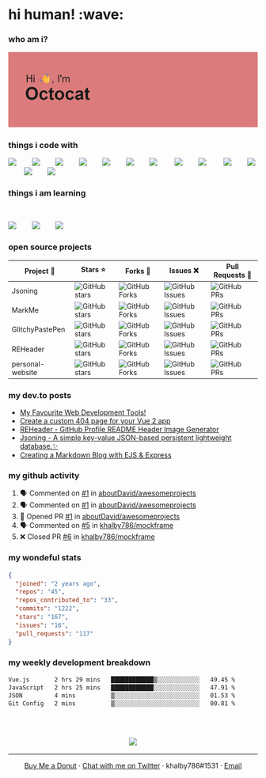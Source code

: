 
<h1>hi human! :wave:</h1>

<h3>who am i?</h3>

<img src="https://github.com/khalby786/khalby786/blob/master/header.png?raw=true">

<h3>things i code with</h3>

<img src="https://devicons.github.io/devicon/devicon.git/icons/html5/html5-plain.svg" width="40px">&nbsp;&nbsp;&nbsp;&nbsp;&nbsp;&nbsp;&nbsp;&nbsp;<img src="https://devicons.github.io/devicon/devicon.git/icons/css3/css3-plain.svg" width="40px">&nbsp;&nbsp;&nbsp;&nbsp;&nbsp;&nbsp;&nbsp;&nbsp;<img src="https://devicons.github.io/devicon/devicon.git/icons/javascript/javascript-original.svg" width="40px">&nbsp;&nbsp;&nbsp;&nbsp;&nbsp;&nbsp;&nbsp;&nbsp;<img src="https://devicons.github.io/devicon/devicon.git/icons/nodejs/nodejs-plain.svg" width="40px">&nbsp;&nbsp;&nbsp;&nbsp;&nbsp;&nbsp;&nbsp;&nbsp;<img src="https://devicons.github.io/devicon/devicon.git/icons/express/express-original.svg" width="40px">&nbsp;&nbsp;&nbsp;&nbsp;&nbsp;&nbsp;&nbsp;&nbsp;<img src="https://devicons.github.io/devicon/devicon.git/icons/vuejs/vuejs-original.svg" width="40px">&nbsp;&nbsp;&nbsp;&nbsp;&nbsp;&nbsp;&nbsp;&nbsp;<img src="https://devicons.github.io/devicon/devicon.git/icons/git/git-original.svg" width="40px">&nbsp;&nbsp;&nbsp;&nbsp;&nbsp;&nbsp;&nbsp;&nbsp;&nbsp;<img src="https://devicons.github.io/devicon/devicon.git/icons/github/github-original.svg" width="40px">&nbsp;&nbsp;&nbsp;&nbsp;&nbsp;&nbsp;&nbsp;&nbsp;<img src="https://devicons.github.io/devicon/devicon.git/icons/gimp/gimp-original.svg" width="40px">&nbsp;&nbsp;&nbsp;&nbsp;&nbsp;&nbsp;&nbsp;&nbsp;&nbsp;<img src="https://devicons.github.io/devicon/devicon.git/icons/mongodb/mongodb-original.svg" width="40px">&nbsp;&nbsp;&nbsp;&nbsp;&nbsp;&nbsp;&nbsp;&nbsp;<img src="https://devicons.github.io/devicon/devicon.git/icons/npm/npm-original-wordmark.svg" width="40px">&nbsp;&nbsp;&nbsp;&nbsp;&nbsp;&nbsp;&nbsp;&nbsp;<img src="https://devicons.github.io/devicon/devicon.git/icons/ubuntu/ubuntu-plain.svg" width="40px">&nbsp;&nbsp;&nbsp;&nbsp;&nbsp;&nbsp;&nbsp;&nbsp;<img src="https://devicons.github.io/devicon/devicon.git/icons/twitter/twitter-original.svg" width="40px">


<h3>things i am learning </h3>

<br>

<img src="https://devicons.github.io/devicon/devicon.git/icons/typescript/typescript-original.svg" width="40px">&nbsp;&nbsp;&nbsp;&nbsp;&nbsp;&nbsp;&nbsp;&nbsp;<img src="https://devicons.github.io/devicon/devicon.git/icons/react/react-original.svg" width="40px">&nbsp;&nbsp;&nbsp;&nbsp;&nbsp;&nbsp;&nbsp;&nbsp;<img src="https://devicons.github.io/devicon/devicon.git/icons/go/go-original.svg" width="40px">

<h3>open source projects</h3>


| Project  🚧 | Stars :star: | Forks 🍴 | Issues ❌ | Pull Requests 🌿 |
|---------|-------|-------|--------|---------------|
| Jsoning | ![GitHub stars](https://img.shields.io/github/stars/khalby786/jsoning?style=for-the-badge) | ![GitHub Forks](https://img.shields.io/github/forks/khalby786/jsoning?style=for-the-badge) | ![GitHub Issues](https://img.shields.io/github/issues/khalby786/jsoning?style=for-the-badge) | ![GitHub PRs](https://img.shields.io/github/issues-pr/khalby786/jsoning?style=for-the-badge) |
| MarkMe | ![GitHub stars](https://img.shields.io/github/stars/khalby786/markme?style=for-the-badge) | ![GitHub Forks](https://img.shields.io/github/forks/khalby786/markme?style=for-the-badge) | ![GitHub Issues](https://img.shields.io/github/issues/khalby786/markme?style=for-the-badge) | ![GitHub PRs](https://img.shields.io/github/issues-pr/khalby786/markme?style=for-the-badge) |
| GlitchyPastePen | ![GitHub stars](https://img.shields.io/github/stars/khalby786/GlitchyPastePen?style=for-the-badge) | ![GitHub Forks](https://img.shields.io/github/forks/khalby786/GlitchyPastePen?style=for-the-badge) | ![GitHub Issues](https://img.shields.io/github/issues/khalby786/GlitchyPastePen?style=for-the-badge) | ![GitHub PRs](https://img.shields.io/github/issues-pr/khalby786/GlitchyPastePen?style=for-the-badge) |
| REHeader | ![GitHub stars](https://img.shields.io/github/stars/khalby786/REHeader?style=for-the-badge) | ![GitHub Forks](https://img.shields.io/github/forks/khalby786/jsoning?style=for-the-badge) | ![GitHub Issues](https://img.shields.io/github/issues/khalby786/REHeader?style=for-the-badge) | ![GitHub PRs](https://img.shields.io/github/issues-pr/khalby786/REHeader?style=for-the-badge) |
| personal-website | ![GitHub stars](https://img.shields.io/github/stars/khalby786/personal-website?style=for-the-badge) | ![GitHub Forks](https://img.shields.io/github/forks/khalby786/personal-website?style=for-the-badge) | ![GitHub Issues](https://img.shields.io/github/issues/khalby786/personal-website?style=for-the-badge) | ![GitHub PRs](https://img.shields.io/github/issues-pr/khalby786/personal-website?style=for-the-badge) |

<h3>my dev.to posts</h3>

<!-- BLOG-POST-LIST:START -->
- [My Favourite Web Development Tools!](https://dev.to/khalby786/my-favourite-web-development-tools-16af)
- [Create a custom 404 page for your Vue 2 app](https://dev.to/khalby786/create-a-custom-404-page-for-your-vue-app-1d0a)
- [REHeader - GitHub Profile README Header Image Generator](https://dev.to/khalby786/reheader-github-profile-readme-header-image-generator-45pe)
- [Jsoning - A simple key-value JSON-based persistent lightweight database.✨](https://dev.to/khalby786/jsoning-a-simple-key-value-json-based-persistent-lightweight-database-51c0)
- [Creating a Markdown Blog with EJS & Express](https://dev.to/khalby786/creating-a-markdown-blog-with-ejs-express-j40)
<!-- BLOG-POST-LIST:END -->

<h3>my github activity</h3>

<!--START_SECTION:activity-->
1. 🗣 Commented on [#1](https://github.com/aboutDavid/awesomeprojects/issues/1) in [aboutDavid/awesomeprojects](https://github.com/aboutDavid/awesomeprojects)
2. 🗣 Commented on [#1](https://github.com/aboutDavid/awesomeprojects/issues/1) in [aboutDavid/awesomeprojects](https://github.com/aboutDavid/awesomeprojects)
3. 💪 Opened PR [#1](https://github.com/aboutDavid/awesomeprojects/pull/1) in [aboutDavid/awesomeprojects](https://github.com/aboutDavid/awesomeprojects)
4. 🗣 Commented on [#5](https://github.com/khalby786/mockframe/issues/5) in [khalby786/mockframe](https://github.com/khalby786/mockframe)
5. ❌ Closed PR [#6](https://github.com/khalby786/mockframe/pull/6) in [khalby786/mockframe](https://github.com/khalby786/mockframe)
<!--END_SECTION:activity-->

<h3>my wondeful stats</h3>

```json
{
  "joined": "2 years ago",
  "repos": "45",
  "repos_contributed_to": "33",
  "commits": "1222",
  "stars": "167",
  "issues": "16",
  "pull_requests": "117"
}
```

<h3>my weekly development breakdown</h3>

<!--START_SECTION:waka-->
```text
Vue.js       2 hrs 29 mins   ████████████▒░░░░░░░░░░░░   49.45 % 
JavaScript   2 hrs 25 mins   ████████████░░░░░░░░░░░░░   47.91 % 
JSON         4 mins          ▒░░░░░░░░░░░░░░░░░░░░░░░░   01.53 % 
Git Config   2 mins          ▒░░░░░░░░░░░░░░░░░░░░░░░░   00.81 % 
```
<!--END_SECTION:waka-->

<br><br>

<div align="center">
  <img src="https://github-profile-trophy.vercel.app/?username=khalby786&column=7&theme=onedark" />
</div>


<hr>

<div align="center">
  <a href="https://buymeacoffee.com/khaleelgibran">Buy Me a Donut</a> · <a href="https://twitter.com/khalby786">Chat with me on Twitter</a> ·  khalby786#1531 · <a href="mailto:khalby786@gmail.com">Email</a> 
</div>
